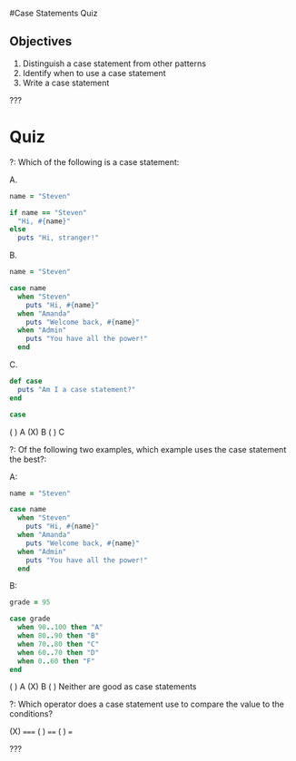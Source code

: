 #Case Statements Quiz
## Objectives

1. Distinguish a case statement from other patterns
2. Identify when to use a case statement
3. Write a case statement

???

# Quiz

?: Which of the following is a case statement:

A. 

```ruby
name = "Steven"

if name == "Steven"
  "Hi, #{name}"
else
  puts "Hi, stranger!"
``` 

B.

```ruby
name = "Steven"

case name
  when "Steven"
    puts "Hi, #{name}"
  when "Amanda"
    puts "Welcome back, #{name}"
  when "Admin"
    puts "You have all the power!"
  end
``` 

C.

```ruby
def case
  puts "Am I a case statement?"
end

case
```

( ) A
(X) B
( ) C


?: Of the following two examples, which example uses the case statement the best?:

A: 

```ruby
name = "Steven"

case name
  when "Steven"
    puts "Hi, #{name}"
  when "Amanda"
    puts "Welcome back, #{name}"
  when "Admin"
    puts "You have all the power!"
  end
``` 

B: 

```ruby
grade = 95

case grade
  when 90..100 then "A" 
  when 80..90 then "B"
  when 70..80 then "C"
  when 60..70 then "D"
  when 0..60 then "F"
end
```

( ) A
(X) B
( ) Neither are good as case statements


?: Which operator does a case statement use to compare the value to the conditions?

(X) `===`
( ) `==`
( ) `=`

???
